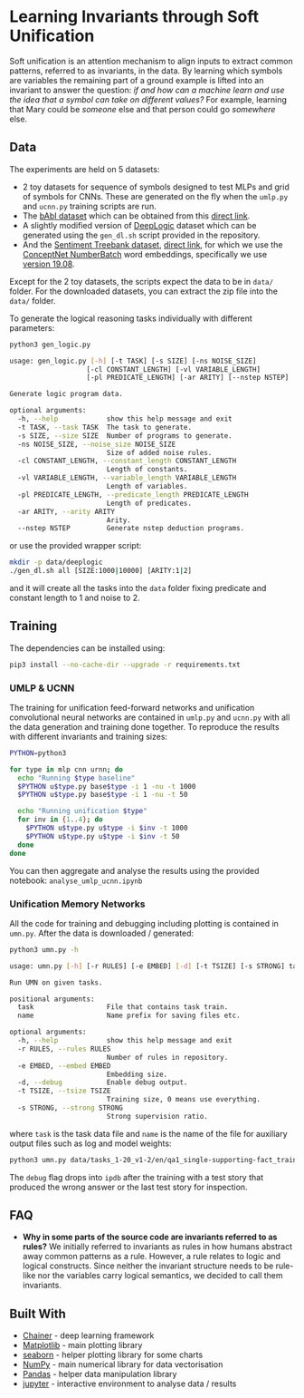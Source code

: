 # Learning Invariants through Soft Unification
Soft unification is an attention mechanism to align inputs to extract common patterns, referred to as invariants, in the data. By learning which symbols are variables the remaining part of a ground example is lifted into an invariant to answer the question: *if and how can a machine learn and use the idea that a symbol can take on different values?* For example, learning that Mary could be *someone* else and that person could go *somewhere* else.

## Data
The experiments are held on 5 datasets:

 - 2 toy datasets for sequence of symbols designed to test MLPs and grid of symbols for CNNs. These are generated on the fly when the `umlp.py` and `ucnn.py` training scripts are run.
 - The [bAbI dataset](https://research.fb.com/downloads/babi/) which can be obtained from this [direct link](http://www.thespermwhale.com/jaseweston/babi/tasks_1-20_v1-2.tar.gz).
 - A slightly modified version of [DeepLogic](https://github.com/nuric/deeplogic) dataset which can be generated using the `gen_dl.sh` script provided in the repository.
 - And the [Sentiment Treebank dataset](https://nlp.stanford.edu/sentiment/index.html), [direct link](http://nlp.stanford.edu/~socherr/stanfordSentimentTreebank.zip), for which we use the [ConceptNet NumberBatch](https://github.com/commonsense/conceptnet-numberbatch) word embeddings, specifically we use [version 19.08](https://conceptnet.s3.amazonaws.com/downloads/2019/numberbatch/numberbatch-en-19.08.txt.gz).

Except for the 2 toy datasets, the scripts expect the data to be in `data/` folder. For the downloaded datasets, you can extract the zip file into the `data/` folder.

To generate the logical reasoning tasks individually with different parameters:

```bash
python3 gen_logic.py

usage: gen_logic.py [-h] [-t TASK] [-s SIZE] [-ns NOISE_SIZE]
                   [-cl CONSTANT_LENGTH] [-vl VARIABLE_LENGTH]
                   [-pl PREDICATE_LENGTH] [-ar ARITY] [--nstep NSTEP]

Generate logic program data.

optional arguments:
  -h, --help            show this help message and exit
  -t TASK, --task TASK  The task to generate.
  -s SIZE, --size SIZE  Number of programs to generate.
  -ns NOISE_SIZE, --noise_size NOISE_SIZE
                        Size of added noise rules.
  -cl CONSTANT_LENGTH, --constant_length CONSTANT_LENGTH
                        Length of constants.
  -vl VARIABLE_LENGTH, --variable_length VARIABLE_LENGTH
                        Length of variables.
  -pl PREDICATE_LENGTH, --predicate_length PREDICATE_LENGTH
                        Length of predicates.
  -ar ARITY, --arity ARITY
                        Arity.
  --nstep NSTEP         Generate nstep deduction programs.
```

or use the provided wrapper script:

```bash
mkdir -p data/deeplogic
./gen_dl.sh all [SIZE:1000|10000] [ARITY:1|2]
```

and it will create all the tasks into the `data` folder fixing predicate and constant length to 1 and noise to 2.

## Training
The dependencies can be installed using:

```bash
pip3 install --no-cache-dir --upgrade -r requirements.txt
```

### UMLP & UCNN
The training for unification feed-forward networks and unification convolutional neural networks are contained in `umlp.py` and `ucnn.py` with all the data generation and training done together. To reproduce the results with different invariants and training sizes:

```bash
PYTHON=python3

for type in mlp cnn urnn; do
  echo "Running $type baseline"
  $PYTHON u$type.py base$type -i 1 -nu -t 1000
  $PYTHON u$type.py base$type -i 1 -nu -t 50

  echo "Running unification $type"
  for inv in {1..4}; do
    $PYTHON u$type.py u$type -i $inv -t 1000
    $PYTHON u$type.py u$type -i $inv -t 50
  done
done
```

You can then aggregate and analyse the results using the provided notebook: `analyse_umlp_ucnn.ipynb`

### Unification Memory Networks
All the code for training and debugging including plotting is contained in `umn.py`. After the data is downloaded / generated:

```bash
python3 umn.py -h

usage: umn.py [-h] [-r RULES] [-e EMBED] [-d] [-t TSIZE] [-s STRONG] task name

Run UMN on given tasks.

positional arguments:
  task                  File that contains task train.
  name                  Name prefix for saving files etc.

optional arguments:
  -h, --help            show this help message and exit
  -r RULES, --rules RULES
                        Number of rules in repository.
  -e EMBED, --embed EMBED
                        Embedding size.
  -d, --debug           Enable debug output.
  -t TSIZE, --tsize TSIZE
                        Training size, 0 means use everything.
  -s STRONG, --strong STRONG
                        Strong supervision ratio.
```

where `task` is the task data file and `name` is the name of the file for auxiliary output files such as log and model weights:

```bash
python3 umn.py data/tasks_1-20_v1-2/en/qa1_single-supporting-fact_train.txt qa01
```

The `debug` flag drops into `ipdb` after the training with a test story that produced the wrong answer or the last test story for inspection.

## FAQ

 - **Why in some parts of the source code are invariants referred to as rules?** We initially referred to invariants as rules in how humans abstract away common patterns as a rule. However, a rule relates to logic and logical constructs. Since neither the invariant structure needs to be rule-like nor the variables carry logical semantics, we decided to call them invariants.

## Built With

  - [Chainer](https://chainer.org) - deep learning framework
  - [Matplotlib](https://matplotlib.org/) - main plotting library
  - [seaborn](https://seaborn.pydata.org/) - helper plotting library for some charts
  - [NumPy](http://www.numpy.org/) - main numerical library for data vectorisation
  - [Pandas](https://pandas.pydata.org/) - helper data manipulation library
  - [jupyter](https://jupyter.org) - interactive environment to analyse data / results
